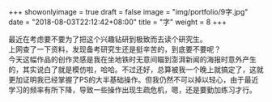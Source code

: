 +++
showonlyimage = true
draft = false
image = "img/portfolio/9字.jpg"
date = "2018-08-03T22:12:42+08:00"
title = "字"
weight = 8
+++

最近在考虑要不要为了把这个兴趣钻研到极致而去读个研究生。  
上网查了一下资料，发现备考研究生还是挺辛苦的，到底要不要呢？  
今天这幅作品的创作灵感是我在坐地铁时无意间瞄到澎湃新闻的海报时意外产生的，其实说白了就是模仿啦，哈哈。不过还好，总算被我一个晚上就搞定了，这就更加证明我已经掌握了PS的大半基础操作。但我仍然不可以掉以轻心，由于最近学习的频率有所下降，导致一些操作出现生疏危机，嗯，还是要勤加练习才行。